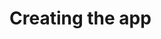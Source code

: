 # Creating the app 


[Git branch]:(https://github.com/codiku/react-native-meteo/tree/001-EN-starter)